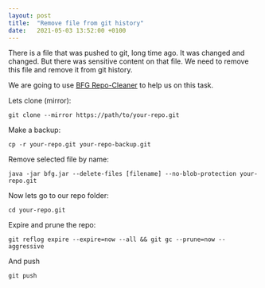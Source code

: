 ```yaml
---
layout: post
title:  "Remove file from git history"
date:   2021-05-03 13:52:00 +0100
---
```


There is a file that was pushed to git, long time ago. It was changed and changed. But there was sensitive content on that file. We need to remove this file and remove it from git history.

We are going to use [BFG Repo-Cleaner](https://rtyley.github.io/bfg-repo-cleaner/) to help us on this task.

Lets clone (mirror):
```
git clone --mirror https://path/to/your-repo.git
``` 

Make a backup:
```
cp -r your-repo.git your-repo-backup.git 
```

Remove selected file by name:
```
java -jar bfg.jar --delete-files [filename] --no-blob-protection your-repo.git
```

Now lets go to our repo folder:
```
cd your-repo.git
```

Expire and prune the repo:
```
git reflog expire --expire=now --all && git gc --prune=now --aggressive
```

And push
```
git push
```